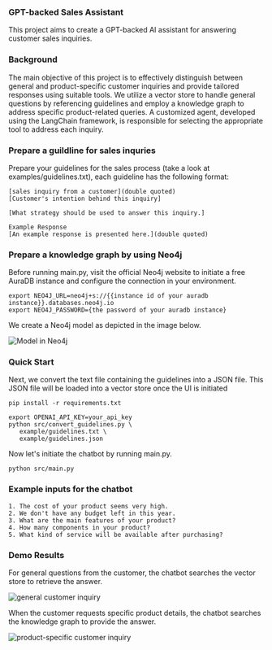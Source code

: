 ### GPT-backed Sales Assistant 
 This project aims to create a GPT-backed AI assistant for answering customer sales inquiries.

### Background
The main objective of this project is to effectively distinguish between general and product-specific customer inquiries and provide tailored responses using suitable tools. We utilize a vector store to handle general questions by referencing guidelines and employ a knowledge graph to address specific product-related queries. A customized agent, developed using the LangChain framework, is responsible for selecting the appropriate tool to address each inquiry.

### Prepare a guildline for sales inquries
Prepare your guidelines for the sales process (take a look at examples/guidelines.txt), each guideline has the following format:<br>
```
[sales inquiry from a customer](double quoted)
[Customer's intention behind this inquiry]

[What strategy should be used to answer this inquiry.]

Example Response
[An example response is presented here.](double quoted)
```

### Prepare a knowledge graph by using Neo4j
Before running main.py, visit the official Neo4j website to initiate a free AuraDB instance and configure the connection in your environment.
```
export NEO4J_URL=neo4j+s://{{instance id of your auradb instance}}.databases.neo4j.io
export NEO4J_PASSWORD={the password of your auradb instance}
```

We create a Neo4j model as depicted in the image below.<p>
![Model in Neo4j](../assets/model.png?raw=true)

### Quick Start
Next, we convert the text file containing the guidelines into a JSON file. This JSON file will be loaded into a vector store once the UI is initiated
```
pip install -r requirements.txt

export OPENAI_API_KEY=your_api_key
python src/convert_guidelines.py \
   example/guidelines.txt \
   example/guidelines.json
```
Now let's initiate the chatbot by running main.py.
```
python src/main.py
```

### Example inputs for the chatbot
```
1. The cost of your product seems very high.
2. We don't have any budget left in this year.
3. What are the main features of your product?
4. How many components in your product?
5. What kind of service will be available after purchasing?
```

### Demo Results
For general questions from the customer, the chatbot searches the vector store to retrieve the answer.<p>
![general customer inquiry](../assets/general-inquiry.png?raw=true)<p>
When the customer requests specific product details, the chatbot searches the knowledge graph to provide the answer.<p>
![product-specific customer inquiry](../assets/product-inquiry.png?raw=true)
